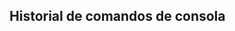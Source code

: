 ## Historial de comandos de consola

<!-- 
   1  git --version
    2  pwd
    3  cd
    4  git --version
    5  pwd
    6  git status
    7  clrea
    8  clear
    9  git status
   10  ls -a
   11  clear
   12  pwd
   13  clear
   14  ls
   15  clear
   16  &
   17  clear
   18  clear
   19  git config
   20  clear
   21  git config --global user.name spl-NicoValderrama
   22  git config --global user.email valderrama.nicolas@outlook.com
   23  git config --list
   24  history > historialdecomandos.txt
   25  mkdir assets
   26  touch README.md
   27  cd ./assets
   28  mkdir css
   29  cd ../
   30  mv style.css assets/css
   31  git init
   32  git add .
   33  git commit -m "primer commit"
   34  git branch
   35  git remote add origin https://github.com/spl-NicoValderrama/git_landing-NicoValderrama.git
   36  git branch -M main
   37  git push -u origin main
   38  git branch development
   39  git branch
   40  git checkout development
   41  git add .
   42  git commit -m "nueva rama"
   43  git push -u origin development
   44  git branch
   45  git add .
   46  git commit -m "errores corregidos"
   47  git push
   48  cd ../
   49  history> "historial de comandos"
   50  history> "historial de comandos.txt" -->
